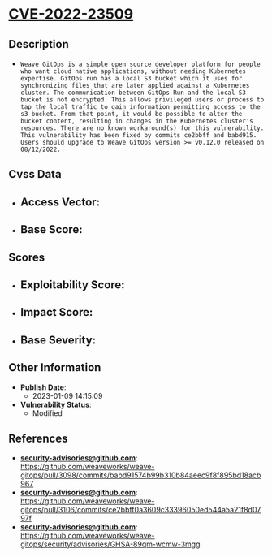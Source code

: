
# [CVE-2022-23509](https://github.com/weaveworks/weave-gitops/pull/3098/commits/babd91574b99b310b84aeec9f8f895bd18acb967)

## Description

- `Weave GitOps is a simple open source developer platform for people who want cloud native applications, without needing Kubernetes expertise. GitOps run has a local S3 bucket which it uses for synchronizing files that are later applied against a Kubernetes cluster. The communication between GitOps Run and the local S3 bucket is not encrypted. This allows privileged users or process to tap the local traffic to gain information permitting access to the s3 bucket. From that point, it would be possible to alter the bucket content, resulting in changes in the Kubernetes cluster's resources. There are no known workaround(s) for this vulnerability. This vulnerability has been fixed by commits ce2bbff and babd915. Users should upgrade to Weave GitOps version >= v0.12.0 released on 08/12/2022.
`

## Cvss Data

- **Access Vector**:
  - 
- **Base Score**:
  - 

## Scores

- **Exploitability Score**:
  - 
- **Impact Score**:
  - 
- **Base Severity**:
  - 

## Other Information

- **Publish Date**:
  - 2023-01-09 14:15:09
- **Vulnerability Status**:
  - Modified

## References

- **security-advisories@github.com**: https://github.com/weaveworks/weave-gitops/pull/3098/commits/babd91574b99b310b84aeec9f8f895bd18acb967
- **security-advisories@github.com**: https://github.com/weaveworks/weave-gitops/pull/3106/commits/ce2bbff0a3609c33396050ed544a5a21f8d0797f
- **security-advisories@github.com**: https://github.com/weaveworks/weave-gitops/security/advisories/GHSA-89qm-wcmw-3mgg
